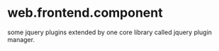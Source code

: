 web.frontend.component
======================

some jquery plugins extended by one core library called jquery plugin manager.
